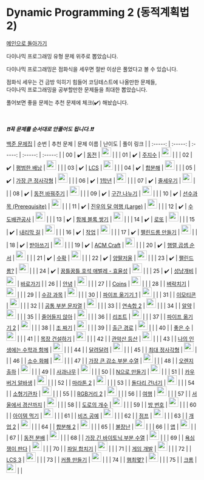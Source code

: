 # Dynamic Programming 2 (동적계획법 2)

[메인으로 돌아가기](https://github.com/tony9402/baekjoon)

다이나믹 프로그래밍 유형 문제 위주로 뽑았습니다.

다이나믹 프로그래밍은 점화식을 세우면 절반 이상은 풀었다고 볼 수 있습니다.

점화식 세우는 건 금방 익히기 힘들어 코딩테스트에 나올만한 문제들,   
다이나믹 프로그래밍을 공부할만한 문제들을 최대한 뽑았습니다.

풀어보면 좋을 문제는 추천 문제에 체크(:heavy_check_mark:) 해놨습니다.

<br>

***❗️❗️꼭 문제를 순서대로 안풀어도 됩니다.❗️❗️***

[백준 문제집](https://www.acmicpc.net/workbook/view/7021)
|          순번          |        추천 문제         |        문제 이름         |         난이도          |        풀이 링크         |
| :-----: | :-----: | :-----: | :-----: | :-----: |
| 00 |  :heavy_check_mark:  | <a href="http://boj.kr/9084" target="_blank">동전</a> | <img height="25px" width="25px=" src="https://static.solved.ac/tier_small/10.svg"/> |                      |
| 01 |  :heavy_check_mark:  | <a href="http://boj.kr/15724" target="_blank">주지수</a> | <img height="25px" width="25px=" src="https://static.solved.ac/tier_small/10.svg"/> |                      |
| 02 |  :heavy_check_mark:  | <a href="http://boj.kr/12865" target="_blank">평범한 배낭</a> | <img height="25px" width="25px=" src="https://static.solved.ac/tier_small/11.svg"/> |                      |
| 03 |  :heavy_check_mark:  | <a href="http://boj.kr/9251" target="_blank">LCS</a> | <img height="25px" width="25px=" src="https://static.solved.ac/tier_small/11.svg"/> |                      |
| 04 |  :heavy_check_mark:  | <a href="http://boj.kr/2225" target="_blank">합분해</a> | <img height="25px" width="25px=" src="https://static.solved.ac/tier_small/11.svg"/> |                      |
| 05 |  :heavy_check_mark:  | <a href="http://boj.kr/1915" target="_blank">가장 큰 정사각형</a> | <img height="25px" width="25px=" src="https://static.solved.ac/tier_small/11.svg"/> |                      |
| 06 |  :heavy_check_mark:  | <a href="http://boj.kr/5557" target="_blank">1학년</a> | <img height="25px" width="25px=" src="https://static.solved.ac/tier_small/11.svg"/> |                      |
| 07 |  :heavy_check_mark:  | <a href="http://boj.kr/2631" target="_blank">줄세우기</a> | <img height="25px" width="25px=" src="https://static.solved.ac/tier_small/11.svg"/> |                      |
| 08 |  :heavy_check_mark:  | <a href="http://boj.kr/2624" target="_blank">동전 바꿔주기</a> | <img height="25px" width="25px=" src="https://static.solved.ac/tier_small/11.svg"/> |                      |
| 09 |  :heavy_check_mark:  | <a href="http://boj.kr/2228" target="_blank">구간 나누기</a> | <img height="25px" width="25px=" src="https://static.solved.ac/tier_small/11.svg"/> |                      |
| 10 |  :heavy_check_mark:  | <a href="http://boj.kr/14567" target="_blank">선수과목 (Prerequisite)</a> | <img height="25px" width="25px=" src="https://static.solved.ac/tier_small/11.svg"/> |                      |
| 11 |  :heavy_check_mark:  | <a href="http://boj.kr/17485" target="_blank">진우의 달 여행 (Large)</a> | <img height="25px" width="25px=" src="https://static.solved.ac/tier_small/11.svg"/> |                      |
| 12 |  :heavy_check_mark:  | <a href="http://boj.kr/2073" target="_blank">수도배관공사</a> | <img height="25px" width="25px=" src="https://static.solved.ac/tier_small/11.svg"/> |                      |
| 13 |  :heavy_check_mark:  | <a href="http://boj.kr/18427" target="_blank">함께 블록 쌓기</a> | <img height="25px" width="25px=" src="https://static.solved.ac/tier_small/12.svg"/> |                      |
| 14 |  :heavy_check_mark:  | <a href="http://boj.kr/2758" target="_blank">로또</a> | <img height="25px" width="25px=" src="https://static.solved.ac/tier_small/12.svg"/> |                      |
| 15 |  :heavy_check_mark:  | <a href="http://boj.kr/1520" target="_blank">내리막 길</a> | <img height="25px" width="25px=" src="https://static.solved.ac/tier_small/12.svg"/> |                      |
| 16 |  :heavy_check_mark:  | <a href="http://boj.kr/2056" target="_blank">작업</a> | <img height="25px" width="25px=" src="https://static.solved.ac/tier_small/12.svg"/> |                      |
| 17 |  :heavy_check_mark:  | <a href="http://boj.kr/1695" target="_blank">팰린드롬 만들기</a> | <img height="25px" width="25px=" src="https://static.solved.ac/tier_small/12.svg"/> |                      |
| 18 |  :heavy_check_mark:  | <a href="http://boj.kr/20542" target="_blank">받아쓰기</a> | <img height="25px" width="25px=" src="https://static.solved.ac/tier_small/12.svg"/> |                      |
| 19 |  :heavy_check_mark:  | <a href="http://boj.kr/1005" target="_blank">ACM Craft</a> | <img height="25px" width="25px=" src="https://static.solved.ac/tier_small/13.svg"/> |                      |
| 20 |  :heavy_check_mark:  | <a href="http://boj.kr/11049" target="_blank">행렬 곱셈 순서</a> | <img height="25px" width="25px=" src="https://static.solved.ac/tier_small/13.svg"/> |                      |
| 21 |  :heavy_check_mark:  | <a href="http://boj.kr/1823" target="_blank">수확</a> | <img height="25px" width="25px=" src="https://static.solved.ac/tier_small/13.svg"/> |                      |
| 22 |  :heavy_check_mark:  | <a href="http://boj.kr/2629" target="_blank">양팔저울</a> | <img height="25px" width="25px=" src="https://static.solved.ac/tier_small/14.svg"/> |                      |
| 23 |  :heavy_check_mark:  | <a href="http://boj.kr/10942" target="_blank">팰린드롬?</a> | <img height="25px" width="25px=" src="https://static.solved.ac/tier_small/14.svg"/> |                      |
| 24 |  :heavy_check_mark:  | <a href="http://boj.kr/20181" target="_blank">꿈틀꿈틀 호석 애벌레 - 효율성</a> | <img height="25px" width="25px=" src="https://static.solved.ac/tier_small/14.svg"/> |                      |
| 25 |  :heavy_check_mark:  | <a href="http://boj.kr/3687" target="_blank">성냥개비</a> | <img height="25px" width="25px=" src="https://static.solved.ac/tier_small/14.svg"/> | <a href="./../solution/dynamic_programming_2/3687">바로가기</a> |
| 26 |                      | <a href="http://boj.kr/1535" target="_blank">안녕</a> | <img height="25px" width="25px=" src="https://static.solved.ac/tier_small/9.svg"/> |                      |
| 27 |                      | <a href="http://boj.kr/3067" target="_blank">Coins</a> | <img height="25px" width="25px=" src="https://static.solved.ac/tier_small/10.svg"/> |                      |
| 28 |                      | <a href="http://boj.kr/14728" target="_blank">벼락치기</a> | <img height="25px" width="25px=" src="https://static.solved.ac/tier_small/11.svg"/> |                      |
| 29 |                      | <a href="http://boj.kr/17845" target="_blank">수강 과목</a> | <img height="25px" width="25px=" src="https://static.solved.ac/tier_small/11.svg"/> |                      |
| 30 |                      | <a href="http://boj.kr/17070" target="_blank">파이프 옮기기 1</a> | <img height="25px" width="25px=" src="https://static.solved.ac/tier_small/11.svg"/> |                      |
| 31 |                      | <a href="http://boj.kr/14226" target="_blank">이모티콘</a> | <img height="25px" width="25px=" src="https://static.solved.ac/tier_small/11.svg"/> |                      |
| 32 |                      | <a href="http://boj.kr/5582" target="_blank">공통 부분 문자열</a> | <img height="25px" width="25px=" src="https://static.solved.ac/tier_small/11.svg"/> |                      |
| 33 |                      | <a href="http://boj.kr/13398" target="_blank">연속합 2</a> | <img height="25px" width="25px=" src="https://static.solved.ac/tier_small/11.svg"/> |                      |
| 34 |                      | <a href="http://boj.kr/4811" target="_blank">알약</a> | <img height="25px" width="25px=" src="https://static.solved.ac/tier_small/11.svg"/> |                      |
| 35 |                      | <a href="http://boj.kr/2688" target="_blank">줄어들지 않아</a> | <img height="25px" width="25px=" src="https://static.solved.ac/tier_small/11.svg"/> |                      |
| 36 |                      | <a href="http://boj.kr/13302" target="_blank">리조트</a> | <img height="25px" width="25px=" src="https://static.solved.ac/tier_small/11.svg"/> |                      |
| 37 |                      | <a href="http://boj.kr/17069" target="_blank">파이프 옮기기 2</a> | <img height="25px" width="25px=" src="https://static.solved.ac/tier_small/11.svg"/> |                      |
| 38 |                      | <a href="http://boj.kr/2229" target="_blank">조 짜기</a> | <img height="25px" width="25px=" src="https://static.solved.ac/tier_small/11.svg"/> |                      |
| 39 |                      | <a href="http://boj.kr/5569" target="_blank">출근 경로</a> | <img height="25px" width="25px=" src="https://static.solved.ac/tier_small/11.svg"/> |                      |
| 40 |                      | <a href="http://boj.kr/5624" target="_blank">좋은 수</a> | <img height="25px" width="25px=" src="https://static.solved.ac/tier_small/11.svg"/> |                      |
| 41 |                      | <a href="http://boj.kr/14925" target="_blank">목장 건설하기</a> | <img height="25px" width="25px=" src="https://static.solved.ac/tier_small/11.svg"/> |                      |
| 42 |                      | <a href="http://boj.kr/14699" target="_blank">관악산 등산</a> | <img height="25px" width="25px=" src="https://static.solved.ac/tier_small/11.svg"/> |                      |
| 43 |                      | <a href="http://boj.kr/17265" target="_blank">나의 인생에는 수학과 함께</a> | <img height="25px" width="25px=" src="https://static.solved.ac/tier_small/11.svg"/> |                      |
| 44 |                      | <a href="http://boj.kr/1757" target="_blank">달려달려</a> | <img height="25px" width="25px=" src="https://static.solved.ac/tier_small/11.svg"/> |                      |
| 45 |                      | <a href="http://boj.kr/4095" target="_blank">최대 정사각형</a> | <img height="25px" width="25px=" src="https://static.solved.ac/tier_small/11.svg"/> |                      |
| 46 |                      | <a href="http://boj.kr/16400" target="_blank">소수 화폐</a> | <img height="25px" width="25px=" src="https://static.solved.ac/tier_small/11.svg"/> |                      |
| 47 |                      | <a href="http://boj.kr/17216" target="_blank">가장 큰 감소 부분 수열</a> | <img height="25px" width="25px=" src="https://static.solved.ac/tier_small/11.svg"/> |                      |
| 48 |                      | <a href="http://boj.kr/11985" target="_blank">오렌지 출하</a> | <img height="25px" width="25px=" src="https://static.solved.ac/tier_small/11.svg"/> |                      |
| 49 |                      | <a href="http://boj.kr/20002" target="_blank">사과나무</a> | <img height="25px" width="25px=" src="https://static.solved.ac/tier_small/11.svg"/> |                      |
| 50 |                      | <a href="http://boj.kr/17255" target="_blank">N으로 만들기</a> | <img height="25px" width="25px=" src="https://static.solved.ac/tier_small/11.svg"/> |                      |
| 51 |                      | <a href="http://boj.kr/17208" target="_blank">카우버거 알바생</a> | <img height="25px" width="25px=" src="https://static.solved.ac/tier_small/12.svg"/> |                      |
| 52 |                      | <a href="http://boj.kr/10653" target="_blank">마라톤 2</a> | <img height="25px" width="25px=" src="https://static.solved.ac/tier_small/12.svg"/> |                      |
| 53 |                      | <a href="http://boj.kr/2602" target="_blank">돌다리 건너기</a> | <img height="25px" width="25px=" src="https://static.solved.ac/tier_small/12.svg"/> |                      |
| 54 |                      | <a href="http://boj.kr/2616" target="_blank">소형기관차</a> | <img height="25px" width="25px=" src="https://static.solved.ac/tier_small/12.svg"/> |                      |
| 55 |                      | <a href="http://boj.kr/17404" target="_blank">RGB거리 2</a> | <img height="25px" width="25px=" src="https://static.solved.ac/tier_small/12.svg"/> |                      |
| 56 |                      | <a href="http://boj.kr/2157" target="_blank">여행</a> | <img height="25px" width="25px=" src="https://static.solved.ac/tier_small/12.svg"/> |                      |
| 57 |                      | <a href="http://boj.kr/14863" target="_blank">서울에서 경산까지</a> | <img height="25px" width="25px=" src="https://static.solved.ac/tier_small/12.svg"/> |                      |
| 58 |                      | <a href="http://boj.kr/1577" target="_blank">도로의 개수</a> | <img height="25px" width="25px=" src="https://static.solved.ac/tier_small/12.svg"/> |                      |
| 59 |                      | <a href="http://boj.kr/1082" target="_blank">방 번호</a> | <img height="25px" width="25px=" src="https://static.solved.ac/tier_small/12.svg"/> |                      |
| 60 |                      | <a href="http://boj.kr/2411" target="_blank">아이템 먹기</a> | <img height="25px" width="25px=" src="https://static.solved.ac/tier_small/12.svg"/> |                      |
| 61 |                      | <a href="http://boj.kr/1301" target="_blank">비즈 공예</a> | <img height="25px" width="25px=" src="https://static.solved.ac/tier_small/12.svg"/> |                      |
| 62 |                      | <a href="http://boj.kr/2253" target="_blank">점프</a> | <img height="25px" width="25px=" src="https://static.solved.ac/tier_small/12.svg"/> |                      |
| 63 |                      | <a href="http://boj.kr/13902" target="_blank">개업 2</a> | <img height="25px" width="25px=" src="https://static.solved.ac/tier_small/12.svg"/> |                      |
| 64 |                      | <a href="http://boj.kr/13707" target="_blank">합분해 2</a> | <img height="25px" width="25px=" src="https://static.solved.ac/tier_small/12.svg"/> |                      |
| 65 |                      | <a href="http://boj.kr/14945" target="_blank">불장난</a> | <img height="25px" width="25px=" src="https://static.solved.ac/tier_small/12.svg"/> |                      |
| 66 |                      | <a href="http://boj.kr/7579" target="_blank">앱</a> | <img height="25px" width="25px=" src="https://static.solved.ac/tier_small/13.svg"/> |                      |
| 67 |                      | <a href="http://boj.kr/1943" target="_blank">동전 분배</a> | <img height="25px" width="25px=" src="https://static.solved.ac/tier_small/13.svg"/> |                      |
| 68 |                      | <a href="http://boj.kr/11054" target="_blank">가장 긴 바이토닉 부분 수열</a> | <img height="25px" width="25px=" src="https://static.solved.ac/tier_small/13.svg"/> |                      |
| 69 |                      | <a href="http://boj.kr/1937" target="_blank">욕심쟁이 판다</a> | <img height="25px" width="25px=" src="https://static.solved.ac/tier_small/13.svg"/> |                      |
| 70 |                      | <a href="http://boj.kr/11066" target="_blank">파일 합치기</a> | <img height="25px" width="25px=" src="https://static.solved.ac/tier_small/13.svg"/> |                      |
| 71 |                      | <a href="http://boj.kr/1516" target="_blank">게임 개발</a> | <img height="25px" width="25px=" src="https://static.solved.ac/tier_small/13.svg"/> |                      |
| 72 |                      | <a href="http://boj.kr/1958" target="_blank">LCS 3</a> | <img height="25px" width="25px=" src="https://static.solved.ac/tier_small/13.svg"/> |                      |
| 73 |                      | <a href="http://boj.kr/1727" target="_blank">커플 만들기</a> | <img height="25px" width="25px=" src="https://static.solved.ac/tier_small/13.svg"/> |                      |
| 74 |                      | <a href="http://boj.kr/19645" target="_blank">햄최몇?</a> | <img height="25px" width="25px=" src="https://static.solved.ac/tier_small/14.svg"/> |                      |
| 75 |                      | <a href="http://boj.kr/20667" target="_blank">크롬</a> | <img height="25px" width="25px=" src="https://static.solved.ac/tier_small/14.svg"/> |                      |

